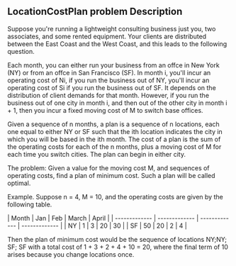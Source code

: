 ## LocationCostPlan problem Description

Suppose you're running a lightweight consulting business just you, two
associates, and some rented equipment. Your clients are distributed between the East
Coast and the West Coast, and this leads to the following question.

Each month, you can either run your business from an offce in New York (NY) or
from an offce in San Francisco (SF). In month i, you'll incur an operating cost of Ni,
if you run the business out of NY, you'll incur an operating cost of Si if you run the
business out of SF. It depends on the distribution of client demands for that month.
However, if you run the business out of one city in month i, and then out of the other
city in month i + 1, then you incur a fixed moving cost of M to switch base offices.

Given a sequence of n months, a plan is a sequence of n locations, each one equal to
either NY or SF such that the ith location indicates the city in which you will be based
in the ith month. The cost of a plan is the sum of the operating costs for each of the n
months, plus a moving cost of M for each time you switch cities. The plan can begin in
either city.

The problem: Given a value for the moving cost M, and sequences of operating costs, 
find a plan of minimum cost. Such a plan will be called optimal.

Example. Suppose n = 4, M = 10, and the operating costs are given by the following
table.

| Month | Jan | Feb | March  | April  |
| ------------- | ------------- | ------------- | ------------- |
| NY | 1 | 3 | 20  | 30  |
| SF | 50 | 20 | 2  | 4  |

Then the plan of minimum cost would be the sequence of locations NY;NY; SF; SF
with a total cost of 1 + 3 + 2 + 4 + 10 = 20, where the final term of 10 arises because
you change locations once.
